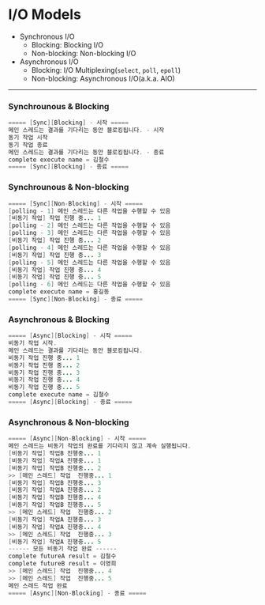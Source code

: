 # I/O Models

- Synchronous I/O
  - Blocking: Blocking I/O
  - Non-blocking: Non-blocking I/O
- Asynchronous I/O
  - Blocking: I/O Multiplexing(`select`, `poll`, `epoll`)
  - Non-blocking: Asynchronous I/O(a.k.a. AIO)

---

### Synchrounous & Blocking

```java
===== [Sync][Blocking] - 시작 =====
메인 스레드는 결과를 기다리는 동안 블로킹됩니다. - 시작
동기 작업 시작
동기 작업 종료
메인 스레드는 결과를 기다리는 동안 블로킹됩니다. - 종료
complete execute name = 김철수
===== [Sync][Blocking] - 종료 =====
```

### Synchrounous & Non-blocking

```java
===== [Sync][Non-Blocking] - 시작 =====
[polling - 1] 메인 스레드는 다른 작업을 수행할 수 있음
[비동기 작업] 작업 진행 중... 1
[polling - 2] 메인 스레드는 다른 작업을 수행할 수 있음
[polling - 3] 메인 스레드는 다른 작업을 수행할 수 있음
[비동기 작업] 작업 진행 중... 2
[polling - 4] 메인 스레드는 다른 작업을 수행할 수 있음
[비동기 작업] 작업 진행 중... 3
[polling - 5] 메인 스레드는 다른 작업을 수행할 수 있음
[비동기 작업] 작업 진행 중... 4
[비동기 작업] 작업 진행 중... 5
[polling - 6] 메인 스레드는 다른 작업을 수행할 수 있음
complete execute name = 홍길동
===== [Sync][Non-Blocking] - 종료 =====
```

### Asynchronous & Blocking

```java
===== [Async][Blocking] - 시작 =====
비동기 작업 시작.
메인 스레드는 결과를 기다리는 동안 블로킹됩니다.
비동기 작업 진행 중... 1
비동기 작업 진행 중... 2
비동기 작업 진행 중... 3
비동기 작업 진행 중... 4
비동기 작업 진행 중... 5
complete execute name = 김철수
===== [Async][Blocking] - 종료 =====
```

### Asynchronous & Non-blocking

```java
===== [Async][Non-Blocking] - 시작 =====
메인 스레드는 비동기 작업의 완료를 기다리지 않고 계속 실행됩니다.
[비동기 작업] 작업B 진행중... 1
[비동기 작업] 작업A 진행중... 1
[비동기 작업] 작업B 진행중... 2
>> [메인 스레드] 작업  진행중... 1
[비동기 작업] 작업B 진행중... 3
[비동기 작업] 작업A 진행중... 2
[비동기 작업] 작업B 진행중... 4
[비동기 작업] 작업B 진행중... 5
>> [메인 스레드] 작업  진행중... 2
[비동기 작업] 작업A 진행중... 3
[비동기 작업] 작업A 진행중... 4
>> [메인 스레드] 작업  진행중... 3
[비동기 작업] 작업A 진행중... 5
------ 모든 비동기 작업 완료 ------
complete futureA result = 김철수
complete futureB result = 이영희
>> [메인 스레드] 작업  진행중... 4
>> [메인 스레드] 작업  진행중... 5
메인 스레드 작업 완료
===== [Async][Non-Blocking] - 종료 =====
```